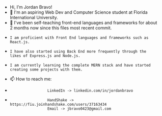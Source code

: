 - Hi, I’m Jordan Bravo!
- 👀 I'm an aspiring Web Dev and Computer Science student at Florida International University.
- 🌱 I've been self-teaching front-end languages and frameworks for about 2 months now since this files most recent commit.
-     I am proficient with Front End languages and frameworks such as React.js.
-     I have also started using Back End more frequently through the likes of Express.js and Node.js.
-     I am currently learning the complete MERN stack and have started creating some projects with them.
- 📫 How to reach me: 
-                      LinkedIn -> linkedin.com/in/jordanbravo
-                      HandShake -> https://fiu.joinhandshake.com/users/37163434
                       Email -> jbravo0423@gmail.com
